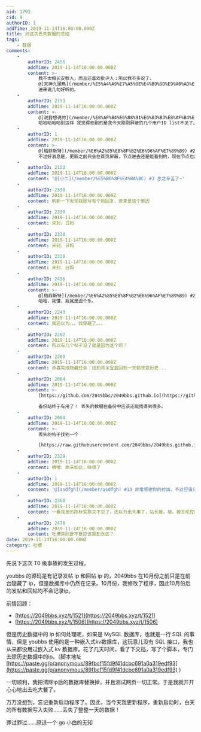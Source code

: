 ```yaml
---
aid: 1793
cid: 9
authorID: 1
addTime: 2019-11-14T16:00:00.000Z
title: 对这次丢失数据的总结
tags:
    - 数据
comments:
    -
        authorID: 2456
        addTime: 2019-11-14T16:00:00.000Z
        content: >-
            我不太擅长安慰人，而且还喜欢批评人；所以我不多说了。
            @[天神九頭鳥](/member/%E5%A4%A9%E7%A5%9E%E4%B9%9D%E9%A0%AD%E9%B3%A5)
            进来说几句好听的。
    -
        authorID: 2153
        addTime: 2019-11-14T16:00:00.000Z
        content: >-
            @[说我想说的](/member/%E8%AF%B4%E6%88%91%E6%83%B3%E8%AF%B4%E7%9A%84) #1
            哈哈哈哈哈别这样 我觉得悲剧的是我今天刚刚屏蔽的几个用户ID list不见了……
    -
        authorID: 1
        addTime: 2019-11-14T16:00:00.000Z
        content: >-
            @[梅菲斯特](/member/%E6%A2%85%E8%8F%B2%E6%96%AF%E7%89%B9) #2
            不过好消息是，更新之前只会在首页屏蔽，节点进去还是能看到的，现在节点也屏蔽掉了。
    -
        authorID: 2153
        addTime: 2019-11-14T16:00:00.000Z
        content: '@[小二](/member/%E5%B0%8F%E4%BA%8C) #3 总之辛苦了~'
    -
        authorID: 2330
        addTime: 2019-11-14T16:00:00.000Z
        content: 刷新一下发现我账号有个新回复，原来是这个原因
    -
        authorID: 2330
        addTime: 2019-11-14T16:00:00.000Z
        content: 来封，日妈
    -
        authorID: 2330
        addTime: 2019-11-14T16:00:00.000Z
        content: 来封，日妈
    -
        authorID: 2330
        addTime: 2019-11-14T16:00:00.000Z
        content: 来封，日妈
    -
        authorID: 2456
        addTime: 2019-11-14T16:00:00.000Z
        content: >-
            @[梅菲斯特](/member/%E6%A2%85%E8%8F%B2%E6%96%AF%E7%89%B9) #2
            哈哈，我懂，我就是逗个乐。
    -
        authorID: 2243
        addTime: 2019-11-14T16:00:00.000Z
        content: 我还以为。。。我穿越了。。。
    -
        authorID: 2202
        addTime: 2019-11-14T16:00:00.000Z
        content: 所以有几个帖子没了就是因为这个呗？
    -
        authorID: 2280
        addTime: 2019-11-14T16:00:00.000Z
        content: 恭喜完成隐藏任务：找到月关宝盒回到一天前改变历史...
    -
        authorID: 2064
        addTime: 2019-11-14T16:00:00.000Z
        content: >-
            [https://github.com/2049bbs/2049bbs.github.io](https://github.com/2049bbs/2049bbs.github.io)  

            备份站终于有用了！ 丢失的数据在备份中应该还能找得到很多。
    -
        authorID: 2064
        addTime: 2019-11-14T16:00:00.000Z
        content: >-
            丢失的帖子找到一个  

            [https://raw.githubusercontent.com/2049bbs/2049bbs.github.io/681b/\_posts/2019-11-13-1792.md](https://raw.githubusercontent.com/2049bbs/2049bbs.github.io/681b/_posts/2019-11-13-1792.md)
    -
        authorID: 2329
        addTime: 2019-11-14T16:00:00.000Z
        content: 哦哦，原来如此，晓得了
    -
        authorID: 1
        addTime: 2019-11-14T16:00:00.000Z
        content: '@[asdfgh](/member/asdfgh) #13 非常感谢你的付出，不过应该只备份了大概两个小时的数据……'
    -
        authorID: 2360
        addTime: 2019-11-14T16:00:00.000Z
        content: 一看我发的陈秋实那文不见了，还以为出大事了，站长被，被，被五毛控制了。：)
    -
        authorID: 2478
        addTime: 2019-11-14T16:00:00.000Z
        content: 吐槽类别是不是应该挪到水区？
date: 2019-11-14T16:00:00.000Z
category: 吐槽
---
```


先说下这次 T0 级事故的发生过程。

youbbs 的源码是有记录发帖 ip 和回帖 ip 的，2049bbs 在10月份之前只是在前台隐藏了 ip，但是数据库中仍然在记录。10月份，我修改了程序，因此10月份后的发帖和回帖均不会记录ip。

前情回顾：

*   [https://2049bbs.xyz/t/1521](https://2049bbs.xyz/t/1521)
*   [https://2049bbs.xyz/t/1506](https://2049bbs.xyz/t/1506)

但是历史数据中的 ip 如何处理呢，如果是 MySQL 数据库，也就是一行 SQL 的事情，但是 youbbs 使用的是一种嵌入式kv数据库，这玩意儿没有 SQL 接口，我也从来都没用过嵌入式 kv 数据库。花了几天时间，看了下文档，写了个脚本，专门去除历史数据中的ip。（脚本地址 [https://paste.gg/p/anonymous/89fbcf15fd9f41dcbc691a0a319edf93](https://paste.gg/p/anonymous/89fbcf15fd9f41dcbc691a0a319edf93) )

一切顺利，我把清除ip后的数据库替换掉，并且测试网页一切正常。于是我就开开心心地出去吃大餐了。

万万没想到，忘记重新启动程序了。因此，当今天我更新程序，重新启动时，白天的所有数据写入失败……丢失了整整一天的数据！

罪过罪过……原谅一个 go 小白的无知
